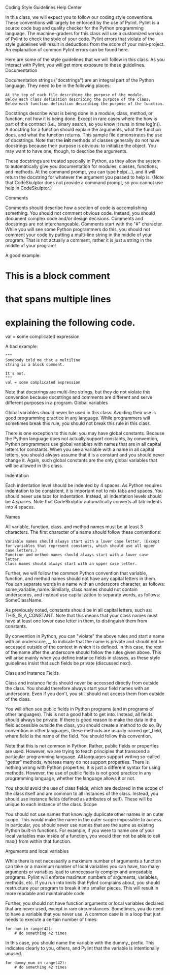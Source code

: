  Coding Style Guidelines
Help Center

In this class, we will expect you to follow our coding style conventions. These conventions will largely be enforced by the use of Pylint. Pylint is a source code bug and quality checker for the Python programming language. The machine-graders for this class will use a customized version of Pylint to check the style of your code. Pylint errors that violate of the style guidelines will result in deductions from the score of your mini-project. An explanation of common Pylint errors can be found here.

Here are some of the style guidelines that we will follow in this class.  As you interact with Pylint, you will get more exposure to these guidelines.
Documentation

Documentation strings ("docstrings") are an integral part of the Python language. They need to be in the following places:

    At the top of each file describing the purpose of the module.
    Below each class definition describing the purpose of the class.
    Below each function definition describing the purpose of the function.

Docstrings describe what is being done in a module, class, method, or function, not how it is being done. Except in rare cases where the how is part of the contract (i.e., binary search, so you know it runs in time log(n)). A docstring for a function should explain the arguments, what the function does, and what the function returns. This sample file demonstrates the use of docstrings. Note that the __init__ methods of classes generally do not have docstrings because their purpose is obvious: to initialize the object. You may want to have one, though, to describe the arguments.

These docstrings are treated specially in Python, as they allow the system to automatically give you documentation for modules, classes, functions, and methods. At the command prompt, you can type help(...), and it will return the docstring for whatever the argument you passed to help is. (Note that CodeSkulptor does not provide a command prompt, so you cannot use help in CodeSkulptor.)

Comments

Comments should describe how a section of code is accomplishing something. You should not comment obvious code. Instead, you should document complex code and/or design decisions. Comments and docstrings are not interchangeable. Comments start with the "#" character. While you will see some Python programmers do this, you should not comment your code by putting a multi-line string in the middle of your program. That is not actually a comment, rather it is just a string in the middle of your program!

A good example:

# This is a block comment 
# that spans multiple lines 
# explaining the following code.
val = some complicated expression

A bad example:

```
"""
Somebody told me that a multiline
string is a block comment.

It's not.
"""
val = some complicated expression
```

Note that docstrings are multi-line strings, but they do not violate this convention because docstrings and comments are different and serve different purposes in a program.
Global variables

Global variables should never be used in this class. Avoiding their use is good programming practice in any language. While programmers will sometimes break this rule, you should not break this rule in this class.

There is one exception to this rule: you may have global constants. Because the Python language does not actually support constants, by convention, Python programmers use global variables with names that are in all capital letters for constants. When you see a variable with a name in all capital letters, you should always assume that it is a constant and you should never change it. Again, such global constants are the only global variables that will be allowed in this class.

Indentation

Each indentation level should be indented by 4 spaces. As Python requires indentation to be consistent, it is important not to mix tabs and spaces. You should never use tabs for indentation. Instead, all indentation levels should be 4 spaces. Note that CodeSkulptor automatically converts all tab indents into 4 spaces.

Names

All variable, function, class, and method names must be at least 3 characters. The first character of a name should follow these conventions:

    Variable names should always start with a lower case letter. (Except for variables that represent constants, which should use all upper case letters.)
    Function and method names should always start with a lower case letter.
    Class names should always start with an upper case letter.

Further, we will follow the common Python convention that variable, function, and method names should not have any capital letters in them. You can separate words in a name with an underscore character, as follows: some_variable_name. Similarly, class names should not contain underscores, and instead use capitalization to separate words, as follows: SomeClassName.

As previously noted, constants should be in all capital letters, such as: THIS_IS_A_CONSTANT. Note that this means that your class names must have at least one lower case letter in them, to distinguish them from constants.

By convention in Python, you can "violate" the above rules and start a name with an underscore, _, to indicate that the name is private and should not be accessed outside of the context in which it is defined. In this case, the rest of the name after the underscore should follow the rules given above. This will arise mainly when you define instance fields in classes, as these style guidelines insist that such fields be private (discussed next).

Class and Instance Fields

Class and instance fields should never be accessed directly from outside the class. You should therefore always start your field names with an underscore. Even if you don't, you still should not access them from outside of the class.

You will often see public fields in Python programs (and in programs of other languages). This is not a good habit to get into. Instead, all fields should always be private. If there is good reason to make the data in the field accessible outside the class, you should create a method to do so. By convention in other languages, these methods are usually named get_field, where field is the name of the field. You should follow this convention.

Note that this is not common in Python. Rather, public fields or properties are used. However, we are trying to teach principles that transcend a particular programming language. All languages support writing so-called "getter" methods, whereas many do not support properties. There is nothing wrong with Python properties, it is just a different syntax for using methods. However, the use of public fields is not good practice in any programming language, whether the language allows it or not.

You should avoid the use of class fields, which are declared in the scope of the class itself and are common to all instances of the class. Instead, you should use instance fields (defined as attributes of self). These will be unique to each instance of the class.
Scope

You should not use names that knowingly duplicate other names in an outer scope. This would make the name in the outer scope impossible to access. In particular, you should never use names that are the same as existing Python built-in functions. For example, if you were to name one of your local variables max inside of a function, you would then not be able to call max() from within that function.

Arguments and local variables

While there is not necessarily a maximum number of arguments a function can take or a maximum number of local variables you can have, too many arguments or variables lead to unnecessarily complex and unreadable programs. Pylint will enforce maximum numbers of arguments, variables, methods, etc. If you run into limits that Pylint complains about, you should restructure your program to break it into smaller pieces. This will result in more readable and maintainable code.

Further, you should not have function arguments or local variables declared that are never used, except in rare circumstances. Sometimes, you do need to have a variable that you never use. A common case is in a loop that just needs to execute a certain number of times:

```
for num in range(42):
    # do something 42 times
```

In this case, you should name the variable with the dummy_ prefix. This indicates clearly to you, others, and Pylint that the variable is intentionally unused.

```
for dummy_num in range(42):
    # do something 42 times
```


